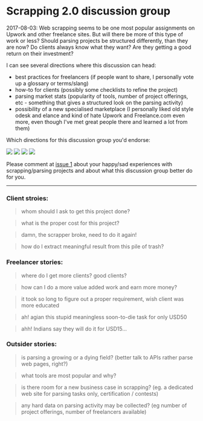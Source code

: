# Scrapping 2.0 discussion group 

2017-08-03:  Web scrapping seems to be one most popular assignments on Upwork and other freelance 
sites. But will there be more of this type of work or less? Should parsing projects be structured 
differently, than they are now? Do clients always know what they want? Are they getting a 
good return on their investment?

I can see several directions where this discussion can head:

- best practices for freelancers (if people want to share, I personally vote up a glossary or terms/slang)
- how-to for clients (possibly some checklists to refine the project)
- parsing market stats (popularity of tools, number of project offerings, etc - something that gives 
  a structured look on the parsing activity)
- possibility of a new specialised marketplace (I personally liked old style odesk and elance and 
  kind of hate Upwork and Freelance.com even more, even though I've met great people there and learned 
  a lot from them)

Which directions for this discussion group you'd endorse:

[![](https://m131jyck4m.execute-api.us-west-2.amazonaws.com/prod/poll/01BPKZSN5AS4119H369DBKFTCW/share%20best%20practices)](https://m131jyck4m.execute-api.us-west-2.amazonaws.com/prod/poll/01BPKZSN5AS4119H369DBKFTCW/share%20best%20practices/vote)
[![](https://m131jyck4m.execute-api.us-west-2.amazonaws.com/prod/poll/01BPKZSN5AS4119H369DBKFTCW/checklists%20for%20client)](https://m131jyck4m.execute-api.us-west-2.amazonaws.com/prod/poll/01BPKZSN5AS4119H369DBKFTCW/checklists%20for%20client/vote)
[![](https://m131jyck4m.execute-api.us-west-2.amazonaws.com/prod/poll/01BPKZSN5AS4119H369DBKFTCW/parsing%20market%20stats)](https://m131jyck4m.execute-api.us-west-2.amazonaws.com/prod/poll/01BPKZSN5AS4119H369DBKFTCW/parsing%20market%20stats/vote)
[![](https://m131jyck4m.execute-api.us-west-2.amazonaws.com/prod/poll/01BPKZSN5AS4119H369DBKFTCW/new%20marketplace%20for%20parsing%20jobs)](https://m131jyck4m.execute-api.us-west-2.amazonaws.com/prod/poll/01BPKZSN5AS4119H369DBKFTCW/new%20marketplace%20for%20parsing%20jobs/vote)

Please comment at [issue 1](https://github.com/epogrebnyak/scrapping-2.0/issues/1) about your happy/sad experiences with scrapping/parsing projects and about what this discussion group better do for you. 

-----------

### Client stroies:

> whom should I ask to get this project done?

> what is the proper cost for this project?

> damn, the scrapper broke, need to do it again!

> how do I extract meaningful result from this pile of trash? 

### Freelancer stories:

> where do I get more clients? good clients?

> how can I do a more value added work and earn more money?

> it took so long to figure out a proper requirement, wish client was more educated

> ah! agian this stupid meaningless soon-to-die task for only USD50

> ahh! Indians say they will do it for USD15...  


### Outsider stories:

> is parsing a growing or a dying field? (better talk to APIs rather parse web pages, right?)

> what tools are most popular and why?

> is there room for a new business case in scrapping? (eg. a dedicated web site for parsing tasks only,
certification / contests)

> any hard data on parsing activity may be collected? (eg number of project offerings, number of 
freelancers available)

